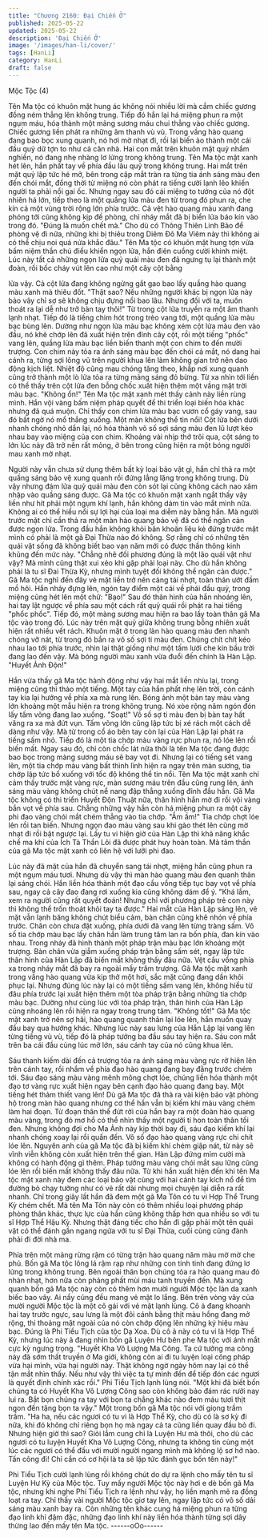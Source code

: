 ```yaml
---
title: "Chương 2160: Đại Chiến Ở"
published: 2025-05-22
updated: 2025-05-22
description: 'Đại Chiến Ở'
image: '/images/han-li/cover/'
tags: [HanLi]
category: HanLi
draft: false
---
```


Mộc Tộc (4)

Tên Ma tộc có khuôn mặt hung ác không nói nhiều lời mà cầm
chiếc gương đồng ném thẳng lên không trung. Tiếp đó hắn lại há
miệng phun ra một ngụm máu, hóa thành một mảng sương máu
chui thẳng vào chiếc gương.
Chiếc gương liền phát ra những âm thanh vù vù. Trong vầng hào
quang đang bao bọc xung quanh, nó hơi mờ nhạt đi, rồi lại biến
ảo thành một cái đầu quỷ dữ tợn to như cả căn nhà. Hai con mắt
trên khuôn mặt quỷ nhắm nghiền, nó đang nhẹ nhàng lơ lửng
trong không trung.
Tên Ma tộc mặt xanh hét lên, hắn phất tay về phía đầu lâu quỷ
trong không trung.
Hai mắt trên mặt quỷ lập tức hé mở, bên trong cặp mắt tràn ra
từng tia ánh sáng màu đen đến chói mắt, đồng thời từ miệng nó
còn phát ra tiếng cười lạnh lẽo khiến người ta phải nổi gai ốc.
Nhưng ngay sau đó cái miệng to tướng của nó đột nhiên há lớn,
tiếp theo là một quầng lửa màu đen từ trong đó phun ra, che kín
cả một vùng trời rộng lớn phía trước. Cả vệt hào quang màu xanh
đang phóng tới cũng không kịp đề phòng, chỉ nháy mắt đã bị biển
lửa báo kín vào trong đó.
"Đúng là muốn chết mà." Cho dù có Thông Thiên Linh Bảo để
phòng vệ đi nữa, những khi bị thiêu trong Diêm Đô Ma Viêm này
thì không ai có thể chịu noi quá nửa khắc đâu." Tên Ma tộc có
khuôn mặt hung tợn vừa bấm niệm thần chú điều khiển ngọn lửa,
hắn điên cuồng cười khinh miệt.
Lúc này tất cả những ngọn lửa quỷ quái màu đen đã ngưng tụ lại
thành một đoàn, rồi bốc cháy vút lên cao như một cây cột bằng

lửa vậy. Cả cột lửa đang không ngừng gắt gao bao lấy quầng hào
quang màu xanh mà thiêu đốt.
"Thật sao? Nếu những người khác bị ngọn lửa này bảo vây chỉ sợ
sẽ không chịu đựng nổi bao lâu. Nhưng đối với ta, muốn thoát ra
lại dễ như trở bàn tay thôi!"
Từ trong cột lửa truyền ra một âm thanh lạnh nhạt. Tiếp đó là
tiếng chim hót trong trẻo vang tới, một quầng lửa màu bạc bùng
lên. Dường như ngọn lửa màu bạc không xém cột lửa màu đen
vào đầu, nó khẽ chớp lên đã xuất hiện trên đỉnh cây cột, rồi một
tiếng "phốc" vang lên, quầng lửa màu bạc liền biến thanh một con
chim to đến mười trượng.
Con chim này tỏa ra ánh sáng màu bạc đến chói cả mắt, nó dang
hai cánh ra, từng sợi lông vũ trên người khua lên làm không gian
trở nên dao động kịch liệt. Nhiệt độ cũng mau chóng tăng theo,
khắp nơi xung quanh cũng trở thành một lò lửa tỏa ra từng mảng
sáng đỏ bừng.
Từ xa nhìn tới liền có thể thấy trên cột lửa đen bỗng chốc xuất
hiện thêm một vầng mặt trời màu bạc.
"Không ổn!"
Tên Ma tộc mặt xanh mét thấy cảnh này liền rùng mình. Hắn vội
vàng bấm niệm pháp quyết để thi triển loại biến hóa khác nhưng
đã quá muộn.
Chỉ thấy con chim lửa màu bạc vươn cổ gáy vang, sau đó bất ngờ
nó mổ thẳng xuống.
Một màn không thể tin nổi!
Cột lửa bên dưới nhanh chóng nhỏ dần lại, nó hóa thành vô số sợi
sáng màu đen lũ lượt kéo nhau bay vào miệng của con chim.
Khoảng vài nhịp thở trôi qua, cột sáng to lớn lúc này đã trở nên rất
mỏng, ở bên trong cũng hiện ra một bóng người mau xanh mờ
nhạt.

Người này vẫn chưa sử dụng thêm bất kỳ loại bảo vật gì, hắn chỉ
thả ra một quầng sáng bảo vệ xung quanh rồi đứng lẳng lặng
trong không trung. Dù vậy nhưng đám lửa quỷ quái màu đen còn
sót lại cũng không cách nao xâm nhập vào quầng sáng được.
Gã Ma tộc có khuôn mặt xanh ngắt thấy vậy liền như hít phải một
ngụm khí lạnh, hắn không dám tin vào mắt mình nữa.
Không ai có thể hiểu nổi sự lợi hại của loại ma diễm này bằng
hắn. Mà người trước mặt chỉ cần thả ra một màn hào quang bảo
vệ đã có thể ngăn cản được ngọn lửa. Trong đầu hắn không khỏi
băn khoăn liệu kẻ đứng trước mặt mình có phải là một gã Đại
Thừa nào đó không.
Sợ rằng chỉ có những tên quái vật sống đã không biết bao vạn
năm mới có được thần thông kinh khủng đến mức này.
"Chẳng nhẽ đối phương đúng là một lão quái vật như vậy? Mà
mình cũng thật xui xẻo khi gặp phải loại này. Cho dù hắn không
phải là tu sĩ Đai Thừa Kỳ, nhưng mình tuyệt đối không thể ngăn
cản được." Gã Ma tộc nghĩ đến đây vẻ mặt liền trở nên càng tái
nhợt, toàn thân ướt đầm mồ hôi.
Hắn nhảy đựng lên, ngón tay điểm một cái về phái đầu quỷ, trong
miệng cũng hét lên một chữ: "Bạo!" Sau đó thân hình của hắn
nhoáng lên, hai tay lật ngược về phía sau một cách rất quỷ quái
rồi phát ra hai tiếng "phốc phốc". Tiếp đó, một màng sương mau
hiện ra bao lấy toàn thân gã Ma tộc vào trong đó.
Lúc này trên mặt quỷ giữa không trung bỗng nhiên xuất hiện rất
nhiều vết rách. Khuôn mặt ở trong làn hào quang màu đen nhanh
chóng vỡ nát, từ trong đó bắn ra vô số sợi ti màu đen. Chúng chít
chít kéo nhau lao tới phía trước, nhìn lại thật giống như một tấm
lưới che kín bầu trời đang lao đến vậy.
Mà bóng người màu xanh vừa đuổi đến chính là Hàn Lập.
"Huyết Ảnh Độn!"

Hắn vừa thấy gã Ma tộc hành động như vậy hai mắt liền nhíu lại,
trong miệng cũng thì thào một tiếng. Một tay của hắn phất nhẹ lên
trời, còn cánh tay kia lại hướng về phía xa mà rung lên.
Bóng ảnh một bàn tay màu vàng lớn khoảng một mẫu hiện ra
trong không trung. Nó xòe rộng năm ngón đón lấy tấm võng đang
lao xuống.
"Soạt!" Vô số sợ ti màu đen bị bàn tay hất văng ra xa mà đứt vụn.
Tấm võng lớn cũng lập tức bị xé rách một cách dễ dàng như vậy.
Mà từ trong cổ áo bên tay còn lại của Hàn Lập lại phát ra tiếng
sấm nhỏ. Tiếp đó là một tia chớp màu vàng rực phun ra, nó lóe
lên rồi biến mất.
Ngay sau đó, chỉ còn chốc lát nữa thôi là tên Ma tộc đang được
bao bọc trong màng sương máu sẽ bay vọt đi. Nhưng lại có tiếng
sét vang lên, một tia chớp màu vàng bất thình lình hiện ra ngay
trên màn sương, tia chớp lập tức bổ xuống với tốc độ không thể
tin nổi.
Tên Ma tộc mặt xanh chỉ cảm thấy trước mặt vàng rực, màn
sương máu trên đầu cũng rung lên, ánh sáng màu vàng không
chút nể nang đập thẳng xuống đỉnh đầu hắn.
Gã Ma tộc không có thi triển Huyết Độn Thuật nữa, thân hình hắn
mờ đi rồi vội vàng bắn vọt về phía sau. Chẳng những vậy hắn còn
há miệng phun ra một cây phi đao vàng chói mắt chém thẳng vào
tia chớp.
"Ầm ầm!"
Tia chớp chợt lóe lên rồi tan biến. Nhưng ngọn đao màu vàng sau
khi gào thét lên cũng mờ nhạt đi rồi bật ngược lại.
Lấy tu vi hiện giờ của Hàn Lập thì khả năng khắc chế ma khí của
Ích Tà Thần Lôi đã được phát huy hoàn toàn.
Mà tâm thần của gã Ma tộc mặt xanh có liên hệ với lưỡi phi đao.

Lúc này đã mặt của hắn đã chuyển sang tái nhợt, miệng hắn cũng
phun ra một ngụm máu tươi. Nhưng dù vậy thì màn hào quang
màu đen quanh thân lại sáng chói. Hắn liền hóa thành một đạo
cầu vồng tiếp tục bay vọt về phía sau, ngay cả cây đao đang rơi
xuống kia cũng không dám để ý.
"Khá lắm, xem ra người cũng rất quyết đoán! Nhưng chỉ với
phương pháp trẻ con này thì không thể trốn thoát khỏi tay ta
được." Hai mắt của Hàn Lập sáng lên, vẻ mặt vẫn lạnh băng
không chút biểu cảm, bàn chân cũng khẽ nhón về phía trước.
Chân còn chưa đặt xuống, phía dưới đã vang lên từng tràng sấm.
Vô số tia chớp màu bạc lấy chân hắn làm trung tâm lan ra bốn
phía, đan kín vào nhau. Trong nháy đã hình thành một pháp trận
màu bạc lớn khoảng một trượng.
Bàn chân vừa giẫm xuống pháp trận bằng sấm sét, ngay lập tức
thân hình của Hàn Lập đã biến mất không thấy đâu nữa.
Vệt cầu vồng phía xa trong nháy mắt đã bay ra ngoài mấy trăm
trượng.
Gã Ma tộc mặt xanh trong vầng hào quang vừa kịp thở một hơi,
sắc mặt cũng đang dần khôi phục lại. Nhưng đúng lúc này lại có
một tiếng sấm vang lên, không hiểu từ đâu phía trước lại xuất
hiện thêm một tòa pháp trận bằng những tia chớp màu bạc.
Dường như cùng lúc với tòa pháp trận, thân hình của Hàn Lập
cũng nhoáng lên rồi hiện ra ngay trong trung tâm.
"Không tốt!"
Gã Ma tộc mặt xanh trở nên sợ hãi, hào quang quanh thân lại lóe
lên, hắn muốn quay đầu bay qua hướng khác.
Nhưng lúc này sau lưng của Hắn Lập lại vang lên từng tiếng vù
vù, tiếp đó là pháp tướng ba đầu sáu tay hiện ra.
Sáu con mắt trên ba cái đầu cùng lúc mở lớn, sáu cánh tay của
nó cũng khua lên.

Sáu thanh kiếm dài đến cả trượng tỏa ra ánh sáng màu vàng rực
rỡ hiện lên trên cánh tay, rồi nhắm về phía đạo hào quang đang
bay đằng trước chém tới.
Sáu đạo sáng màu vàng mênh mông chợt lóe, chúng liền hóa
thành một đạo tơ vàng rực xuất hiện ngay bên cạnh đạo hào
quang đang bay.
Một tiếng hét thảm thiết vang lên!
Dù gã Ma tộc đã thả ra vài kiện bảo vật phòng hộ trong màn hào
quang nhưng cơ thể hắn vẫn bị kiếm khí màu vàng chém làm hai
đoạn. Từ đoạn thân thể đứt rời của hắn bay ra một đoàn hào
quang màu vàng, trong đó mơ hồ có thể nhìn thấy một người tí
hon toàn thân tối đen.
Nhưng không đợi cho Ma Ảnh này kịp thời bay đi, sáu đạo kiếm
khí lại nhanh chóng xoay lại rồi quấn đến.
Vô số đạo hào quang vàng rực chi chít lóe lên. Nguyên anh của
gã Ma tộc đã bị kiếm khí chém giập nát, từ này sẽ vĩnh viễn không
còn xuất hiện trên thế gian.
Hàn Lập đứng mỉm cười mà không có hành động gì thêm. Pháp
tướng màu vàng chói mắt sau lững cũng lóe lên rồi biến mất
không thấy đâu nữa.
Từ khi hắn xuất hiện đến khi tên Ma tộc mặt xanh này đem các
loại bảo vật cùng với hai cánh tay kích nổ để tìm đường bỏ chạy
tưởng như có vẻ rất dài nhưng mọi chuyện lại diễn ra rất nhanh.
Chỉ trong giây lất hắn đã đem một gã Ma Tôn có tu vi Hợp Thể
Trung Kỳ chém chết.
Mà tên Ma Tôn này còn có thêm nhiều loại phương pháp phòng
thân khác, thực lực của hắn cũng không thấp hơn qua nhiều so
với tu sĩ Hợp Thể Hậu Kỳ. Nhưng thật đáng tiếc cho hắn đi gặp
phải một tên quái vật có thể đánh gần ngang ngửa với tu sĩ Đại
Thừa, cuối cùng cũng đành phải đi đời nhà ma.

Phía trên một mảng rừng rậm có từng trận hào quang năm màu
mờ mờ che phủ. Bốn gã Ma tộc lông lá rậm rạp như những con
tinh tinh đang đứng lơ lửng trong không trung. Bên ngoài thân bọn
chúng tỏa ra hào quang mau đỏ nhàn nhạt, hơn nữa còn phảng
phất mùi máu tanh truyền đến.
Mà xung quanh bốn gã Ma tộc này còn có thêm hơn mười người
Mộc tộc làn da xanh biếc bao vây. Ai nấy cũng đều mang vẻ mặt
lo lắng.
Bên trên vòng vây của mười người Mộc tộc là một cô gái với vẻ
mặt lạnh lùng. Cô ả đang khoanh hai tay trước ngực, sau lưng là
một đôi cánh bằng thịt màu hồng đang mở rộng, thi thoảng mặt
ngoài của nó còn chớp động lên những ký hiệu màu bạc.
Đúng là Phi Tiểu Tịch của tộc Dạ Xoa.
Dù cô ả này có tu vi là Hợp Thể Kỳ, nhưng lúc này ả đang nhìn
bốn gã Luyện Hư bên phe Ma tộc với ánh mắt cực kỳ ngưng
trọng.
"Huyết Kha Vô Lượng Ma Công. Ta cứ tưởng ma công này đã
sớm thất truyền ở Ma giới, không còn ai đi tu luyện loại công pháp
vừa hại mình, vừa hại người này. Thật không ngờ ngày hôm nay
lại có thể tận mắt nhìn thấy. Nếu như vậy thì việc ta tự mình đến
để tiếp đón các ngươi là quyết định chính xác rồi." Phi Tiểu Tịch
lạnh lùng nói.
"Một khi đã biết bốn chúng ta có Huyết Kha Vô Lượng Công sao
còn không bảo đám rác rưởi nay lui ra. Bắt bọn chúng ra tay với
bọn ta chẳng khác nào đem máu tươi thịt ngon đến tặng bọn ta
vậy." Một trong bốn gã Ma tộc nói với giọng trầm trầm.
"Ha ha, nếu các ngươi có tu vi là Hợp Thể Kỳ, cho dù có là sơ kỳ
đi nữa, khi đó không chỉ riêng bọn họ mà ngay cả ta cũng liền
quay đầu bỏ đi. Nhưng hiện giờ thì sao? Giỏi lắm cung chỉ là
Luyện Hư mà thôi, cho dù các ngươi có tu luyện Huyết Kha Vô
Lượng Công, nhưng ta không tin cùng một lúc các ngươi có thể
đấu với mười người ngang mình mà không lộ sơ hở nào. Tấn
công đi! Chỉ cần có cơ hội là ta sẽ lập tức đánh gục bốn tên này!"

Phi Tiểu Tịch cười lạnh lùng rồi không chút do dự ra lệnh cho mấy
tên tu sĩ Luyện Hư Kỳ của Mộc tộc.
Tuy mấy người Mộc tộc này hơi e dè bốn gã Ma tộc, nhưng khi
nghe Phí Tiểu Tịch ra lệnh như vậy, họ liền mạnh mẽ ra đồng loạt
ra tay.
Chỉ thấy vài người Mộc tộc giơ tay lên, ngay lập tức có vô số dải
sáng màu xanh bay ra. Còn những tên khác cung há miệng phun
ra từng đạo linh khí đậm đặc, những đạo linh khí này liền hóa
thành từng sợi dây thừng lao đến mấy tên Ma tộc.
------oOo------
